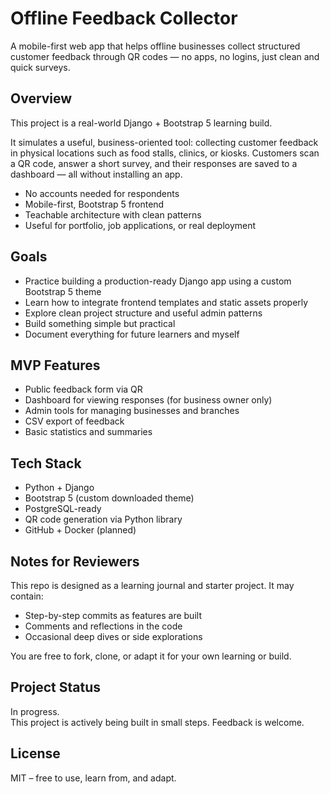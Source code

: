 # Offline Feedback Collector

A mobile-first web app that helps offline businesses collect structured customer feedback through QR codes — no apps, no logins, just clean and quick surveys.

## Overview

This project is a real-world Django + Bootstrap 5 learning build.

It simulates a useful, business-oriented tool: collecting customer feedback in physical locations such as food stalls, clinics, or kiosks. Customers scan a QR code, answer a short survey, and their responses are saved to a dashboard — all without installing an app.

- No accounts needed for respondents  
- Mobile-first, Bootstrap 5 frontend  
- Teachable architecture with clean patterns  
- Useful for portfolio, job applications, or real deployment

## Goals

- Practice building a production-ready Django app using a custom Bootstrap 5 theme  
- Learn how to integrate frontend templates and static assets properly  
- Explore clean project structure and useful admin patterns  
- Build something simple but practical  
- Document everything for future learners and myself

## MVP Features

- Public feedback form via QR  
- Dashboard for viewing responses (for business owner only)  
- Admin tools for managing businesses and branches  
- CSV export of feedback  
- Basic statistics and summaries

## Tech Stack

- Python + Django  
- Bootstrap 5 (custom downloaded theme)  
- PostgreSQL-ready  
- QR code generation via Python library  
- GitHub + Docker (planned)

## Notes for Reviewers

This repo is designed as a learning journal and starter project. It may contain:

- Step-by-step commits as features are built  
- Comments and reflections in the code  
- Occasional deep dives or side explorations

You are free to fork, clone, or adapt it for your own learning or build.

## Project Status

In progress.  
This project is actively being built in small steps. Feedback is welcome.

## License

MIT – free to use, learn from, and adapt.
